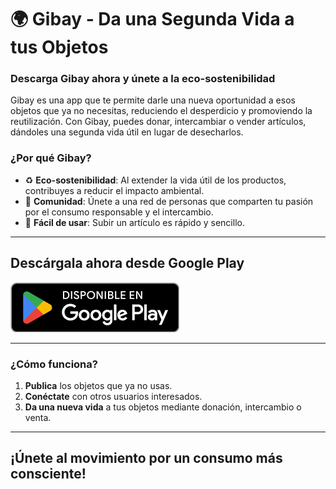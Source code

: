 # 🌍 Gibay - Da una Segunda Vida a tus Objetos

### **Descarga Gibay ahora y únete a la eco-sostenibilidad** 

Gibay es una app que te permite darle una nueva oportunidad a esos objetos que ya no necesitas, reduciendo el desperdicio y promoviendo la reutilización. Con Gibay, puedes donar, intercambiar o vender artículos, dándoles una segunda vida útil en lugar de desecharlos.

### **¿Por qué Gibay?**
- ♻️ **Eco-sostenibilidad**: Al extender la vida útil de los productos, contribuyes a reducir el impacto ambiental.
- 🤝 **Comunidad**: Únete a una red de personas que comparten tu pasión por el consumo responsable y el intercambio.
- 💚 **Fácil de usar**: Subir un artículo es rápido y sencillo.

---

## **Descárgala ahora desde Google Play**

[![Descargar en Google Play](./art/google_play_store_spanish.png)](https://play.google.com/store/apps/details?id=com.gibay.app)

---

### **¿Cómo funciona?**
1. **Publica** los objetos que ya no usas.
2. **Conéctate** con otros usuarios interesados.
3. **Da una nueva vida** a tus objetos mediante donación, intercambio o venta.

---

## ¡Únete al movimiento por un consumo más consciente!
